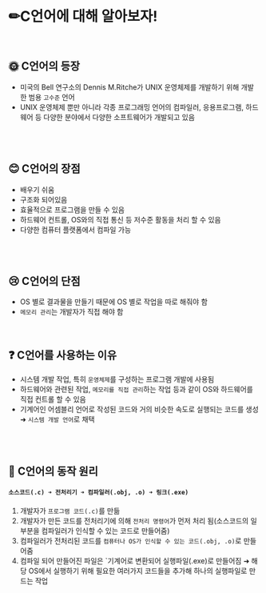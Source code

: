# ✏C언어에 대해 알아보자!
<br>

## 🌞 C언어의 등장
- 미국의 Bell 연구소의 Dennis M.Ritche가 UNIX 운영체제를 개발하기 위해 개발한 범용 `고수준` 언어
-  UNIX 운영체제 뿐만 아니라 각종 프로그래밍 언어의 컴파일러, 응용프로그램, 하드웨어 등 다양한 분야에서 다양한 소프트웨어가 개발되고 있음
<br>
<br>

## 😊 C언어의 장점
- 배우기 쉬움
- 구조화 되어있음
- 효율적으로 프로그램을 만들 수 있음
- 하드웨어 컨트롤, OS와의 직접 통신 등 저수준 활동을 처리 할 수 있음
- 다양한 컴퓨터 플랫폼에서 컴파일 가능
<br>
<br>

## 😢 C언어의 단점
- OS 별로 결과물을 만들기 때문에 OS 별로 작업을 따로 해줘야 함
- `메모리 관리`는 개발자가 직접 해야 함
<br>

## ❓ C언어를 사용하는 이유
- 시스템 개발 작업, 특히 `운영체제`를 구성하는 프로그램 개발에 사용됨
- 하드웨어와 관련된 작업, `메모리를 직접 관리`하는 작업 등과 같이 OS와 하드웨어를 직접 컨트롤 할 수 있음
- 기계어인 어셈블리 언어로 작성된 코드와 거의 비슷한 속도로 실행되는 코드를 생성 ➜ `시스템 개발 언어`로 채택
<br>
<br>

## 💫 C언어의 동작 원리
#### `소스코드(.c) ➜ 전처리기 ➜ 컴파일러(.obj, .o) ➜ 링크(.exe)`
1. 개발자가 `프로그램 코드(.c)`를 만듦
2. 개발자가 만든 코드를 전처리기에 의해 `전처리 명령어`가 먼저 처리 됨(소스코드의 일부분을 컴파일러가 인식할 수 있는 코드로 만들어줌)
3. 컴파일러가 전처리된 코드를 `컴퓨터나 OS가 인식할 수 있는 코드(.obj, .o)`로 만들어줌
4. 컴파일 되어 만들어진 파일은 `기계어로 변환되어 실행파일(.exe)로 만들어짐
  ➜ 해당 OS에서 실행하기 위해 필요한 여러가지 코드들을 추가해 하나의 실행파일로 만드는 작업


